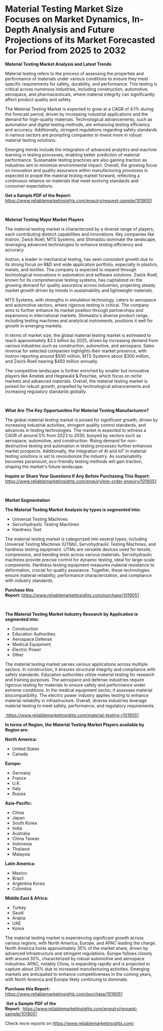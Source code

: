 <p><h1>Material Testing Market Size Focuses on Market Dynamics, In-Depth Analysis and Future Projections of its Market Forecasted for Period from 2025 to 2032</h1></p><p><strong>Material Testing Market Analysis and Latest Trends</strong></p>
<p><p>Material testing refers to the process of assessing the properties and performance of materials under various conditions to ensure they meet specific requirements for safety, durability, and performance. This testing is critical across numerous industries, including construction, automotive, aerospace, and pharmaceuticals, where material integrity can significantly affect product quality and safety. </p><p>The Material Testing Market is expected to grow at a CAGR of 4.1% during the forecast period, driven by increasing industrial applications and the demand for high-quality materials. Technological advancements, such as automation and digital testing methods, are enhancing testing efficiency and accuracy. Additionally, stringent regulations regarding safety standards in various sectors are prompting companies to invest more in robust material testing solutions.</p><p>Emerging trends include the integration of advanced analytics and machine learning in testing processes, enabling better prediction of material performance. Sustainable testing practices are also gaining traction as industries aim to minimize environmental impact. Overall, the growing focus on innovation and quality assurance within manufacturing processes is expected to propel the material testing market forward, reflecting a continuous reliance on materials that meet evolving standards and consumer expectations.</p></p>
<p><strong>Get a Sample PDF of the Report:&nbsp;</strong> <a href="https://www.reliablemarketinsights.com/enquiry/request-sample/1019051?utm_campaign=2197&utm_medium=2&utm_source=Github&utm_content=ia&utm_term=02042025&utm_id=material-testing">https://www.reliablemarketinsights.com/enquiry/request-sample/1019051</a></p>
<p>&nbsp;</p>
<p><strong>Material Testing Major Market Players</strong></p>
<p><p>The material testing market is characterized by a diverse range of players, each contributing distinct capabilities and innovations. Key companies like Instron, Zwick Roell, MTS Systems, and Shimadzu dominate the landscape, leveraging advanced technologies to enhance testing efficiency and accuracy.</p><p>Instron, a leader in mechanical testing, has seen consistent growth due to its strong focus on R&D and wide application portfolio, especially in plastics, metals, and textiles. The company is expected to expand through technological innovations in automation and software solutions. Zwick Roell, known for its comprehensive testing systems, has capitalized on the growing demand for quality assurance across industries, projecting steady market growth driven by trends in sustainability and lightweight materials.</p><p>MTS Systems, with strengths in simulation technology, caters to aerospace and automotive sectors, where rigorous testing is critical. The company aims to further enhance its market position through partnerships and expansions in international markets. Shimadzu's diverse product range, including testing machines and analytical instruments, positions it well for growth in emerging markets.</p><p>In terms of market size, the global material testing market is estimated to reach approximately $3.5 billion by 2025, driven by increasing demand from various industries such as construction, automotive, and aerospace. Sales revenue for selected companies highlights their market presence, with Instron reporting around $500 million, MTS Systems about $300 million, and Zwick Roell nearing $450 million annually. </p><p>The competitive landscape is further enriched by smaller but innovative players like Ametek and Hegewald & Peschke, which focus on niche markets and advanced materials. Overall, the material testing market is poised for robust growth, propelled by technological advancements and increasing regulatory standards globally.</p></p>
<p>&nbsp;</p>
<p><strong>What Are The Key Opportunities For Material Testing Manufacturers?</strong></p>
<p><p>The global material testing market is poised for significant growth, driven by increasing industrial activities, stringent quality control standards, and advances in testing technologies. The market is expected to witness a CAGR of around 5% from 2023 to 2030, buoyed by sectors such as aerospace, automotive, and construction. Rising demand for non-destructive testing and automation in testing processes further enhances market prospects. Additionally, the integration of AI and IoT in material testing solutions is set to revolutionize the industry. As sustainability becomes paramount, eco-friendly testing methods will gain traction, shaping the market's future landscape.</p></p>
<p><strong>Inquire or Share Your Questions If Any Before Purchasing This Report:</strong> <a href="https://www.reliablemarketinsights.com/enquiry/pre-order-enquiry/1019051?utm_campaign=2197&utm_medium=2&utm_source=Github&utm_content=ia&utm_term=02042025&utm_id=material-testing">https://www.reliablemarketinsights.com/enquiry/pre-order-enquiry/1019051</a></p>
<p>&nbsp;</p>
<p><strong>Market Segmentation</strong></p>
<p><strong>The Material Testing Market Analysis by types is segmented into:</strong></p>
<p><ul><li>Universal Testing Machines</li><li>Servohydraulic Testing Machines</li><li>Hardness Test</li></ul></p>
<p><p>The material testing market is categorized into several types, including Universal Testing Machines (UTMs), Servohydraulic Testing Machines, and hardness testing equipment. UTMs are versatile devices used for tensile, compression, and bending tests across various materials. Servohydraulic machines provide precise control for dynamic testing, ideal for large-scale components. Hardness testing equipment measures material resistance to deformation, crucial for quality assurance. Together, these technologies ensure material reliability, performance characterization, and compliance with industry standards.</p></p>
<p><strong>Purchase this Report:&nbsp;</strong><a href="https://www.reliablemarketinsights.com/purchase/1019051?utm_campaign=2197&utm_medium=2&utm_source=Github&utm_content=ia&utm_term=02042025&utm_id=material-testing">https://www.reliablemarketinsights.com/purchase/1019051</a></p>
<p>&nbsp;</p>
<p><strong>The Material Testing Market Industry Research by Application is segmented into:</strong></p>
<p><ul><li>Construction</li><li>Education Authorities</li><li>Aerospace Defense</li><li>Medical Equipment</li><li>Electric Power</li><li>Other</li></ul></p>
<p><p>The material testing market serves various applications across multiple sectors. In construction, it ensures structural integrity and compliance with safety standards. Education authorities utilize material testing for research and training purposes. The aerospace and defense industries require rigorous testing for materials to ensure safety and performance under extreme conditions. In the medical equipment sector, it assesses material biocompatibility. The electric power industry applies testing to enhance material reliability in infrastructure. Overall, diverse industries leverage material testing to meet safety, performance, and regulatory requirements.</p></p>
<p><a href="https://www.reliablemarketinsights.com/material-testing-r1019051?utm_campaign=2197&utm_medium=2&utm_source=Github&utm_content=ia&utm_term=02042025&utm_id=material-testing">&nbsp;https://www.reliablemarketinsights.com/material-testing-r1019051</a></p>
<p><strong>In terms of Region, the Material Testing Market Players available by Region are:</strong></p>
<p>
    <p> <strong> North America: </strong>
        <ul>
            <li>United States</li>
            <li>Canada</li>
        </ul>
        </p> 
    <p> <strong> Europe: </strong>
        <ul>
            <li>Germany</li>
            <li>France</li>
            <li>U.K.</li>
            <li>Italy</li>
            <li>Russia</li>
        </ul>
        </p> 
    <p> <strong> Asia-Pacific: </strong>
        <ul>
            <li>China</li>
            <li>Japan</li>
            <li>South Korea</li>
            <li>India</li>
            <li>Australia</li>
            <li>China Taiwan</li>
            <li>Indonesia</li>
            <li>Thailand</li>
            <li>Malaysia</li>
        </ul>
        </p> 
    <p> <strong> Latin America: </strong>
        <ul>
            <li>Mexico</li>
            <li>Brazil</li>
            <li>Argentina Korea</li>
            <li>Colombia</li>
        </ul>
        </p> 
    <p> <strong> Middle East & Africa: </strong>
        <ul>
            <li>Turkey</li>
            <li>Saudi</li>
            <li>Arabia</li>
            <li>UAE</li>
            <li>Korea</li>
        </ul>
    </p>
    </p>
<p><p>The material testing market is experiencing significant growth across various regions, with North America, Europe, and APAC leading the charge. North America holds approximately 35% of the market share, driven by advanced infrastructure and stringent regulations. Europe follows closely with around 30%, characterized by robust automotive and aerospace industries. APAC, notably China, is expanding rapidly and is projected to capture about 25% due to increased manufacturing activities. Emerging markets are anticipated to enhance competitiveness in the coming years, with North America and Europe likely continuing to dominate.</p></p>
<p><strong>Purchase this Report: </strong><a href="https://www.reliablemarketinsights.com/purchase/1019051?utm_campaign=2197&utm_medium=2&utm_source=Github&utm_content=ia&utm_term=02042025&utm_id=material-testing">https://www.reliablemarketinsights.com/purchase/1019051</a></p>
<p>&nbsp;<strong>Get a Sample PDF of the Report:&nbsp;&nbsp;</strong><a href="https://www.reliablemarketinsights.com/enquiry/request-sample/1019051?utm_campaign=2197&utm_medium=2&utm_source=Github&utm_content=ia&utm_term=02042025&utm_id=material-testing">https://www.reliablemarketinsights.com/enquiry/request-sample/1019051</a></p>
<p><strong></strong></p>
<p>Check more reports on <a href="https://www.reliablemarketinsights.com/?utm_campaign=2197&utm_medium=2&utm_source=Github&utm_content=ia&utm_term=02042025&utm_id=material-testing">https://www.reliablemarketinsights.com/</a></p>
